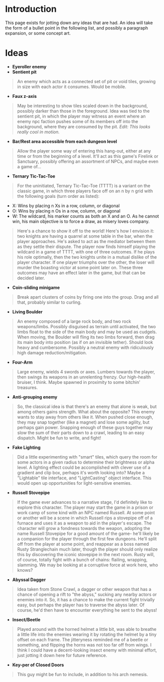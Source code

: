 # Introduction #

This page exists for jotting down any ideas that are had. An idea will take the form of a bullet point in the following list, and possibly a paragraph expansion, or some concept art.


# Ideas #

  * **Eyeroller enemy**
  * **Sentient pit**
> An enemy which acts as a connected set of pit or void tiles, growing in size with each actor it consumes. Would be mobile.
  * **Faux z-axis**
> May be interesting to show tiles scaled down in the background, possibly darker than those in the foreground. Idea was tied to the sentient pit, in which the player may witness an event where an enemy npc faction pushes some of its members off into the background, where they are consumed by the pit. _Edit: This looks really cool in motion._
  * **Bar/Rest area accessible from each dungeon level**
> Allow the player some way of entering this hang-out, either at any time or from the beginning of a level. It'll act as this game's Firelink or Sanctuary, possibly offering an assortment of NPCs, and maybe even a game of...
  * **Ternary Tic-Tac-Toe**
> For the uninitiated, Ternary Tic-Tac-Toe (TTTT) is a variant on the classic game, in which three players face off on an n by n grid with the following goals (turn order as listed):
  * X: Wins by placing n Xs in a row, column, or diagonal
  * O: Wins by placing n Os in a row, column, or diagonal
  * W: The wildcard, his marker counts as both an X and an O. As he cannot win, his main objective is to force a draw, as misery loves company.

> Here's a chance to show it off to the world! Here's how I envision it: two knights are having a quarrel at some table in the bar, when the player approaches. He's asked to act as the mediator between them as they settle their dispute. The player now finds himself playing the wildcard in a game of TTTT, with one of three outcomes. If he plays his role optimally, then the two knights unite in a mutual dislike of the player character. If one player triumphs over the other, the loser will murder the boasting victor at some point later on. These three outcomes may have an effect later in the game, but that can be decided later.
  * **Coin-sliding minigame**
> Break apart clusters of coins by firing one into the group. Drag and all that, probably similar to curling.
  * **Living Boulder**
> An enemy composed of a large rock body, and two rock weapons/limbs. Possibly disguised as terrain until activated, the two limbs float to the side of the main body and may be used as cudgels. When moving, the Boulder will fling its two limbs forward, then drag its main body into position (as if on an invisible tether). Should look heavy and cumbersome. Possibly a neutral enemy with ridiculously high damage reduction/mitigation.
  * **Four-Arm**
> Large enemy, wields 4 swords or axes. Lumbers towards the player, then swings its weapons in an unrelenting frenzy. Our high-health bruiser, I think. Maybe spawned in proximity to some bitchin' treasures.
  * **Anti-grouping enemy**
> So, the classical idea is that there's an enemy that alone is weak, but among others gains strength. What about the opposite? This enemy wants to stay away from others like it. When pushed close enough, they may snap together (like a magnet) and lose some agility, but perhaps gain power. Snapping enough of these guys together may slow the sum of their parts down to a crawl, leading to an easy dispatch. Might be fun to write, and fight!
  * **Fake Lighting**
> Did a little experimenting with "smart" tiles, which query the room for some actors in a given radius to determine their brightness or alpha level. A lighting effect could be accomplished with clever use of a gradient and clip box, perhaps it's worth looking into? Maybe a "Lightable" tile interface, and "LightCasting" object interface. This would open up opportunities for light-sensitive enemies.
  * **Russell Stovepipe**
> If the game ever advances to a narrative stage, I'd definitely like to explore this character. The player may start the game in a prison or work camp of some kind with an NPC named Russell. At some point or another will be a scene in which Russell rips a stovepipe off of a furnace and uses it as a weapon to aid in the player's escape. The character will grow a fondness towards the weapon, adopting the name Russell Stovepipe for a good amount of the game- he'll likely be a companion for the player through the first few dungeons. He'll split off from the player at some point, and reappear as a boss named Rusty Stranglechain much later, though the player should only realize this by discovering the iconic stovepipe in the next room. Rusty will, of course, totally fight with a bunch of chains: flailing, wrapping, slamming. We may be looking at a corruptive force at work here, who knows?
  * **Abyssal Dagger**
> Idea taken from Stone Crawl, a dagger or other weapon that has a chance of opening a rift to "the abyss," sucking any nearby actors or enemies into it. So, it has a chance to make the current fight trivially easy, but perhaps the player has to traverse the abyss later. Of course, he'd then have to encounter everything he sent to the abyss!
  * **Insect/Beetle**
> Played around with the horned helmet a little bit, was able to breathe a little life into the enemies wearing it by rotating the helmet by a tiny offset on each frame. The jitteryness reminded me of a beetle or something, and flipping the horns was not too far off from wings. I think I could have a decent-looking insect enemy with minimal effort, just jotting it down here for future reference.
  * **Key-per of Closed Doors**
> This guy might be fun to include, in addition to his arch nemesis.